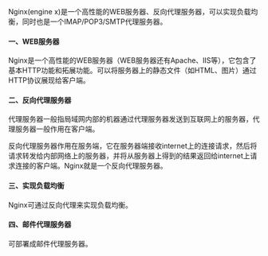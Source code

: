 Nginx\(engine x\)是一个高性能的WEB服务器、反向代理服务器，可以实现负载均衡，同时也是一个IMAP/POP3/SMTP代理服务器。

#### 一、WEB服务器 

Nginx是一个高性能的WEB服务器（WEB服务器还有Apache、IIS等），它包含了基本HTTP功能和拓展功能。可以将服务器上的静态文件（如HTML、图片）通过HTTP协议展现给客户端。

#### 二、反向代理服务器

代理服务器一般指局域网内部的机器通过代理服务器发送到互联网上的服务器，代理服务器一般作用在客户端。

反向代理服务器作用在服务端，它在服务器端接收internet上的连接请求，然后将请求转发给内部网络上的服务器，并将从服务器上得到的结果返回给internet上请求连接的客户端。Nginx就是一个反向代理服务器。

#### 三、实现负载均衡

Nginx可通过反向代理来实现负载均衡。

#### 四、邮件代理服务器

可部署成邮件代理服务器。

